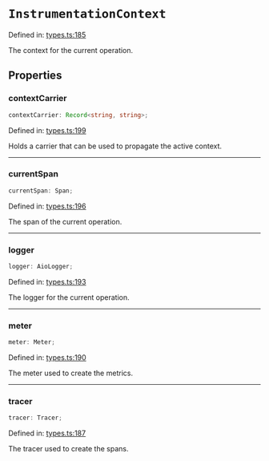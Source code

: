 # `InstrumentationContext`

Defined in: [types.ts:185](https://github.com/adobe/commerce-integration-starter-kit/blob/86a7b96f6f56ae964aa8997541d4360d7dfdd7b9/packages/aio-sk-lib-telemetry/source/types.ts#L185)

The context for the current operation.

## Properties

### contextCarrier

```ts
contextCarrier: Record<string, string>;
```

Defined in: [types.ts:199](https://github.com/adobe/commerce-integration-starter-kit/blob/86a7b96f6f56ae964aa8997541d4360d7dfdd7b9/packages/aio-sk-lib-telemetry/source/types.ts#L199)

Holds a carrier that can be used to propagate the active context.

---

### currentSpan

```ts
currentSpan: Span;
```

Defined in: [types.ts:196](https://github.com/adobe/commerce-integration-starter-kit/blob/86a7b96f6f56ae964aa8997541d4360d7dfdd7b9/packages/aio-sk-lib-telemetry/source/types.ts#L196)

The span of the current operation.

---

### logger

```ts
logger: AioLogger;
```

Defined in: [types.ts:193](https://github.com/adobe/commerce-integration-starter-kit/blob/86a7b96f6f56ae964aa8997541d4360d7dfdd7b9/packages/aio-sk-lib-telemetry/source/types.ts#L193)

The logger for the current operation.

---

### meter

```ts
meter: Meter;
```

Defined in: [types.ts:190](https://github.com/adobe/commerce-integration-starter-kit/blob/86a7b96f6f56ae964aa8997541d4360d7dfdd7b9/packages/aio-sk-lib-telemetry/source/types.ts#L190)

The meter used to create the metrics.

---

### tracer

```ts
tracer: Tracer;
```

Defined in: [types.ts:187](https://github.com/adobe/commerce-integration-starter-kit/blob/86a7b96f6f56ae964aa8997541d4360d7dfdd7b9/packages/aio-sk-lib-telemetry/source/types.ts#L187)

The tracer used to create the spans.
